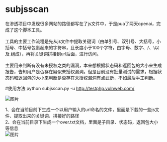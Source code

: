 # subjsscan
在渗透项目中发现很多网站的路径都写在了js文件中，于是pua了两天openai，完成了这个脚本工具。</br>
</br>
工具的主要工作流程是先从js文件中提取关键词（由单引号、双引号、大括号，小括号、中括号包裹起来的字符串，且长度小于100个字符，由字母、数字、/、\以及.组成），再将关键词拼接到url后面，进行访问。</br>
</br>
主要用来判断有没有未授权之类的漏洞，本来想根据状态码和返回包的大小来生成报告，告知用户是否存在疑似未授权漏洞。但是目前没有批量测试的需求，根据状态码和返回包的大小来判断是否存在未授权漏洞有点武断，不如最后手工判断。</br>

#使用方法
python subjsscan.py  -u  http://testphp.vulnweb.com/

![图片](https://github.com/52yao/subjsscan/assets/67967304/e5b177f7-6e35-4b86-94ac-8b40b0bccffc)

1、会在当前目前下生成一个以用户输入的url命名的文件，里面是下载的一些js文件、提取出来的关键词、拼接好的路径</br>
2、会在当前目录下生成一个over.txt文档，里面是子目录、状态码，返回包大小等信息</br>
![图片](https://github.com/52yao/subjsscan/assets/67967304/1147e13b-9d84-47f1-8e30-6505ad7efcc8)
